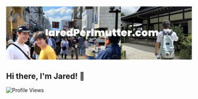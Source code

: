 [![header](./banner.png)](https://jaredperlmutter.com)

## Hi there, I'm Jared! 👋

![Profile Views](https://komarev.com/ghpvc/?username=jear-bear)
